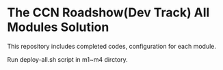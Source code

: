 The CCN Roadshow(Dev Track) All Modules Solution
===

This repository includes completed codes, configuration for each module.

Run deploy-all.sh script in m1~m4 dirctory.
